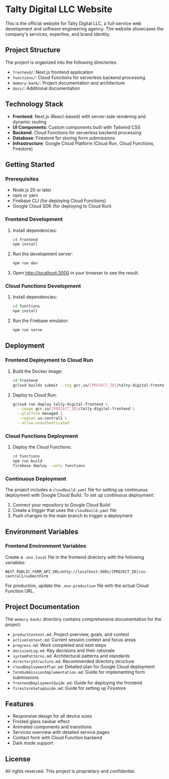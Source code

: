 # Talty Digital LLC Website

This is the official website for Talty Digital LLC, a full-service web development and software engineering agency. The website showcases the company's services, expertise, and brand identity.

## Project Structure

The project is organized into the following directories:

- `frontend/`: Next.js frontend application
- `functions/`: Cloud Functions for serverless backend processing
- `memory-bank/`: Project documentation and architecture
- `docs/`: Additional documentation

## Technology Stack

- **Frontend**: Next.js (React-based) with server-side rendering and dynamic routing
- **UI Components**: Custom components built with Tailwind CSS
- **Backend**: Cloud Functions for serverless backend processing
- **Database**: Firestore for storing form submissions
- **Infrastructure**: Google Cloud Platform (Cloud Run, Cloud Functions, Firestore)

## Getting Started

### Prerequisites

- Node.js 20 or later
- npm or yarn
- Firebase CLI (for deploying Cloud Functions)
- Google Cloud SDK (for deploying to Cloud Run)

### Frontend Development

1. Install dependencies:
   ```bash
   cd frontend
   npm install
   ```

2. Run the development server:
   ```bash
   npm run dev
   ```

3. Open [http://localhost:3000](http://localhost:3000) in your browser to see the result.

### Cloud Functions Development

1. Install dependencies:
   ```bash
   cd functions
   npm install
   ```

2. Run the Firebase emulator:
   ```bash
   npm run serve
   ```

## Deployment

### Frontend Deployment to Cloud Run

1. Build the Docker image:
   ```bash
   cd frontend
   gcloud builds submit --tag gcr.io/[PROJECT_ID]/talty-digital-frontend
   ```

2. Deploy to Cloud Run:
   ```bash
   gcloud run deploy talty-digital-frontend \
     --image gcr.io/[PROJECT_ID]/talty-digital-frontend \
     --platform managed \
     --region us-central1 \
     --allow-unauthenticated
   ```

### Cloud Functions Deployment

1. Deploy the Cloud Functions:
   ```bash
   cd functions
   npm run build
   firebase deploy --only functions
   ```

### Continuous Deployment

The project includes a `cloudbuild.yaml` file for setting up continuous deployment with Google Cloud Build. To set up continuous deployment:

1. Connect your repository to Google Cloud Build
2. Create a trigger that uses the `cloudbuild.yaml` file
3. Push changes to the main branch to trigger a deployment

## Environment Variables

### Frontend Environment Variables

Create a `.env.local` file in the frontend directory with the following variables:

```
NEXT_PUBLIC_FORM_API_URL=http://localhost:5001/[PROJECT_ID]/us-central1/submitForm
```

For production, update the `.env.production` file with the actual Cloud Function URL.

## Project Documentation

The `memory-bank/` directory contains comprehensive documentation for the project:

- `productContext.md`: Project overview, goals, and context
- `activeContext.md`: Current session context and focus areas
- `progress.md`: Work completed and next steps
- `decisionLog.md`: Key decisions and their rationale
- `systemPatterns.md`: Architectural patterns and standards
- `directoryStructure.md`: Recommended directory structure
- `cloudDeploymentPlan.md`: Detailed plan for Google Cloud deployment
- `formSubmissionImplementation.md`: Guide for implementing form submissions
- `frontendDeploymentGuide.md`: Guide for deploying the frontend
- `firestoreSetupGuide.md`: Guide for setting up Firestore

## Features

- Responsive design for all device sizes
- Frosted glass navbar effect
- Animated components and transitions
- Services overview with detailed service pages
- Contact form with Cloud Function backend
- Dark mode support

## License

All rights reserved. This project is proprietary and confidential.
